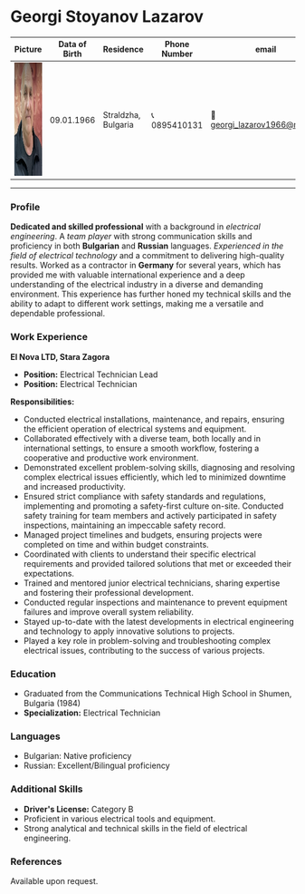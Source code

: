 # Georgi Stoyanov Lazarov

| Picture | Data of Birth | Residence | Phone Number | email |
| --- | --- | --- | --- | --- |
|  <img src="profile_picture.png" alt="Georgi's Picture" width="200" height="200"> | 09.01.1966 | Straldzha, Bulgaria | 📞 0895410131 | 📧 georgi_lazarov1966@mail.bg |

---

### Profile

**Dedicated and skilled professional** with a background in *electrical engineering*. A *team player* with strong communication skills and proficiency in both **Bulgarian** and **Russian** languages. *Experienced in the field of electrical technology* and a commitment to delivering high-quality results. Worked as a contractor in **Germany** for several years, which has provided me with valuable international experience and a deep understanding of the electrical industry in a diverse and demanding environment. This experience has further honed my technical skills and the ability to adapt to different work settings, making me a versatile and dependable professional.


### Work Experience

**El Nova LTD, Stara Zagora**
- **Position:** Electrical Technician Lead
- **Position:** Electrical Technician

**Responsibilities:**
- Conducted electrical installations, maintenance, and repairs, ensuring the efficient operation of electrical systems and equipment.
- Collaborated effectively with a diverse team, both locally and in international settings, to ensure a smooth workflow, fostering a cooperative and productive work environment.
- Demonstrated excellent problem-solving skills, diagnosing and resolving complex electrical issues efficiently, which led to minimized downtime and increased productivity.
- Ensured strict compliance with safety standards and regulations, implementing and promoting a safety-first culture on-site. Conducted safety training for team members and actively participated in safety inspections, maintaining an impeccable safety record.
- Managed project timelines and budgets, ensuring projects were completed on time and within budget constraints.
- Coordinated with clients to understand their specific electrical requirements and provided tailored solutions that met or exceeded their expectations.
- Trained and mentored junior electrical technicians, sharing expertise and fostering their professional development.
- Conducted regular inspections and maintenance to prevent equipment failures and improve overall system reliability.
- Stayed up-to-date with the latest developments in electrical engineering and technology to apply innovative solutions to projects.
- Played a key role in problem-solving and troubleshooting complex electrical issues, contributing to the success of various projects.

### Education

- Graduated from the Communications Technical High School in Shumen, Bulgaria (1984)
- **Specialization:** Electrical Technician

### Languages

- Bulgarian: Native proficiency
- Russian: Excellent/Bilingual proficiency

### Additional Skills

- **Driver's License:** Category B
- Proficient in various electrical tools and equipment.
- Strong analytical and technical skills in the field of electrical engineering.

### References
Available upon request.
